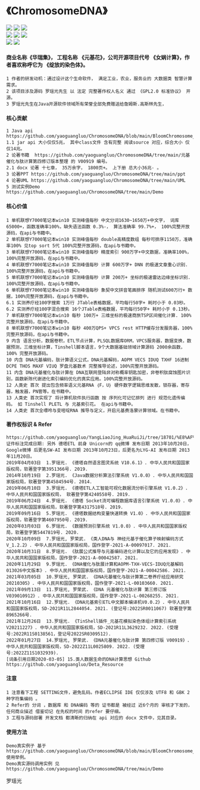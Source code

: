 # 《ChromosomeDNA》
![](https://img.shields.io/badge/Platform-Windows|Linux|Ios|Solaris|Unix|Android|ARM-blue.svg)
![](https://img.shields.io/badge/Language-Java-pink.svg)
![](https://img.shields.io/badge/License-GPL2.0-pink.svg)                                  
![](https://img.shields.io/badge/Book-V00919-green.svg)
![](https://img.shields.io/badge/API-V19001-green.svg)
![](https://img.shields.io/badge/Environment-JDK1.8及以上-green.svg)                                           
![](https://img.shields.io/badge/Author-罗瑶光-yellow.svg)
![](https://img.shields.io/badge/National-China-red.svg)          

#### 商业名称《华瑞集》， 工程名称 《元基花》，公司开源项目代号 《女娲计算》，作者喜欢称呼它为 《绽放的染色体》。
	1 作者的研发动机：通过设计这个生命软件， 满足工业，农业，服务业的 大数据类 智慧计算 需求。
	2 该项目涉及源码 罗瑶光先生 以 法定 完整著作权人名义 通过 《GPL2.0 标准协议》 开源。  
	3 罗瑶光先生在Java开源软件领域所有荣誉全部免费赠送给詹姆斯.高斯林先生，
	
#### 核心贡献

	1 Java api https://github.com/yaoguangluo/ChromosomeDNA/blob/main/BloomChromosome_V19001_20220108.jar
	1.1 jar api 大小仅仅5兆， 其中class文件 含有完整 阅读source 对应，综合大小 仅仅14兆。 
	2 论著书籍  https://github.com/yaoguangluo/ChromosomeDNA/tree/main/元基催化与肽计算第四修订版本整理 的 V00919 编号。
	2.1 docx 论著 十七章， 35万余字， 1800页+。 上下册 总大小36兆- 。
	3 论著PPT https://github.com/yaoguangluo/ChromosomeDNA/tree/main/ppt
	4 论著UML https://github.com/yaoguangluo/ChromosomeDNA/tree/main/UML
	5 测试实例Demo https://github.com/yaoguangluo/ChromosomeDNA/tree/main/Demo
	
#### 核心价值
 	1 单机联想Y7000笔记本win10 实测峰值每秒 中文分词1630~1650万+中文字， 词库65000+，函数准确率100%，缺失语法函数 0.3%-， 算法准确率 99.7%+， 100%完整开放源码，在api与书籍中。
	2 单机联想Y7000笔记本win10 实测峰值每秒 double高精度数组 每秒可排序1150万，准确率100% 见top sort 5代 100%完整开放源码，在api与书籍中。
	3 单机联想Y7000笔记本win10 实测峰值每秒 精度索引 900万字+中文数据，准确率100%，100%完整开放源码，在api与书籍中。
	4 单机联想Y7000笔记本win10 实测峰值每秒 计算 600万字+ DNN 的极速文章重心识别. 100%完整开放源码，在api与书籍中。
	5 单机联想Y7000笔记本win10 实测峰值每秒 计算 200万+ 坐标的极速雷达边缘坐标识别. 100%完整开放源码，在api与书籍中。
	6 单机联想Y7000笔记本win10 实测峰值每秒 象契中文拼音笔画排序 随机测试600万行+ 数据，100%完整开放源码，在api与书籍中。
	6.1 实测养疗经100字搜索 1万行 JTable表格数据，平均每行50字+ 耗时小于 0.03秒。
	6.2 实测养疗经100字混合搜索 16个JTable表格数据，平均每行50字+ 耗时小于 0.13秒。
	7 单机联想Y7000笔记本win10 每秒 100万+ 三维坐标的极速商旅TSP区间催化计算. 100%完整开放源码，在api与书籍中。
	8 单机联想Y7000笔记本win10 每秒 400万QPS+ VPCS rest HTTP缓存分发服务器，100%完整开放源码，在api与书籍中。
	9 内含 语言分析，数据卷积，ETL节点计算，PLSQL数据库ORM，VPCS服务器，数据变换，数据预测，三维坐标计算，Tinshell脚本语言，9个大数据基础领域计算源码 2000余函数，100% 完整开放源码。
	10 内含 DNA元基编码，肽计算语义公式，DNA元基解码，AOPM VECS IDUQ TXHF 16进制 DCPE THOS MAXF VIUQ 罗盘元基数术 完整推导论述，100%完整开放源码。
	11 内含 DNA元基催化与肽计算在 DNA互联网登陆非对称概率钥匙加密，非卷积肽腐蚀图片识别，函数新陈代谢进化索引编码优化的真实应用。100%完整开放源码。 
	12 人类史 首次 提出包含频率语义元基RNA ｛F，U｝ 硬件数字逻辑思维发散，锁存器，寄存器，触发器，PN管等。在书籍中。	
	13 人类史 首次实现了 将计算机软件执行函数 按 序列化可记忆排列 进行 规范化遗传编码。 如 Tinshell PLETL 与 元基索引花。 在api与书籍中。
	14 人类史 首次全嘌呤与变嘧啶RNA 推导与定义，开启元基费洛蒙计算领域。在书籍中。

#### 著作权标识 & Refer  
	https://github.com/yaoguangluo/YangLiaoJing_HuaRuiJi/tree/18701/%E8%AF%81%E4%B9%A6    
	证件标注完成日期: 另外 德塔ETL 前身 Unicorn的 qq微博 发布日期 2013年10月20日， Google微博 后更名SW-AI 发布日期 2013年10月23日，后更名为LYG-AI 发布日期 2013年11月20日。
	2019年04月03日  1.罗瑶光. 《德塔自然语言图灵系统 V10.6.1》. 中华人民共和国国家版权局，软著登字第3951366号. 2019. 
	2014年10月19日  2.罗瑶光. 《Java数据分析算法引擎系统 V1.0.0》. 中华人民共和国国家版权局，软著登字第4584594号. 2014.  
	2019年06月10日  3.罗瑶光. 《德塔ETL人工智能可视化数据流分析引擎系统 V1.0.2》. 中华人民共和国国家版权局， 软著登字第4240558号. 2019.  
	2019年06月24日  4.罗瑶光. 《德塔 Socket流可编程数据库语言引擎系统 V1.0.0》. 中华人民共和国国家版权局，软著登字第4317518号. 2019. 
	2019年09月16日  5.罗瑶光. 《德塔数据结构变量快速转换 V1.0》. 中华人民共和国国家版权局，软著登字第4607950号. 2019.  
	2020年03月03日  6.罗瑶光. 《数据预测引擎系统 V1.0.0》. 中华人民共和国国家版权局，软著登字第5447819号. 2020.  
	2020年10月09日  7.罗瑶光, 罗荣武. 《类人DNA与 神经元基于催化算子映射编码方式 V_1.2.2》. 中华人民共和国国家版权局，国作登字-2021-A-00097017. 2021.  
	2020年10月31日  8.罗瑶光. 《肽展公式推导与元基编码进化计算以及它的应用发现》. 中华人民共和国国家版权局，国作登字-2021-A-00042587. 2021.  
	2020年11月29日  9.罗瑶光. 《DNA催化与肽展计算和AOPM-TXH-VECS-IDUQ元基解码013026中文版本》. 中华人民共和国国家版权局，国作登字-2021-A-00042586. 2021.  
	2021年03月05日  10.罗瑶光, 罗荣武. 《DNA元基催化与肽计算第二卷养疗经应用研究20210305》. 中华人民共和国国家版权局，国作登字-2021-L-00103660. 2021. 
	2021年09月13日  11.罗瑶光, 罗荣武. 《DNA 元基催化与肽计算 第三修订版V039010912》. 中华人民共和国国家版权局，国作登字-2021-L-00268255. 2021.  
	2021年10月16日  12.罗瑶光. 《DNA元基索引ETL中文脚本编译机V0.0.2》. 中华人民共和国国家版权局，SD-2021R11L2844054. 2021. (登记号:2022SR0011067) 软著登字第8965266号.  
	2021年12月26日  13.罗瑶光. 《TinShell插件_元基花模拟染色体组计算索引系统 V20211227》. 中华人民共和国国家版权局，SD-2021R11L3629232. 2022. (受理号:2022R11S0138561，登记号2022SR0309512).
	2022年01月27日  14.罗瑶光, 罗荣武. 《DNA元基催化与肽计算 第四修订版 V00919》. 中华人民共和国国家版权局，SD-2022Z11L0025809. 2022. (受理号:2022Z11S1032939).
	[词条引用日期2020-03-05] 15.类人数据生命的DNA计算思想 Github  https://github.com/yaoguangluo/Deta_Resource


#### 注意
	1 注意看下工程 SETTING文件，避免乱码。作者ECLIPSE IDE 仅仅涉及 UTF8 和 GBK 2种字符集编码 。
	2 Refer的 分词 ，数据库 和 DNA编码 等的 证书都是 被经过 近6个月的 审核才下发的， 任何商业描述 借鉴切记 在先权的时间 的refer 要仔细。
	3 工程与源码部署 开发文档 都清晰的归纳在 api 对应的 docx 文件中，见其目录。

#### 使用方法
	Demo真实例子 基于 https://github.com/yaoguangluo/ChromosomeDNA/blob/main/BloomChromosome_V19001_20220108.jar 使用举例。 
	Demo真实源码调用实例 见 https://github.com/yaoguangluo/ChromosomeDNA/tree/main/Demo


罗瑶光             
             
